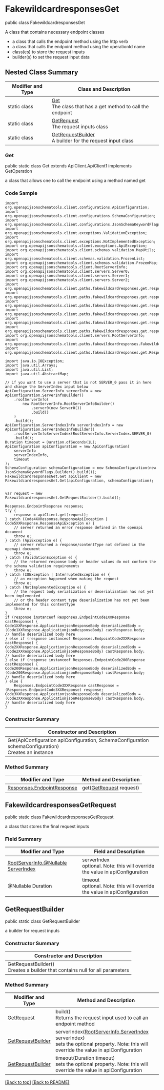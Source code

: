 # FakewildcardresponsesGet

public class FakewildcardresponsesGet

A class that contains necessary endpoint classes
- a class that calls the endpoint method using the http verb
- a class that calls the endpoint method using the operationId name
- class(es) to store the request inputs
- builder(s) to set the request input data

## Nested Class Summary
| Modifier and Type | Class and Description |
| ----------------- | --------------------- |
| static class | [Get](#get)<br>The class that has a get method to call the endpoint |
| static class | [GetRequest](#getrequest)<br>The request inputs class |
| static class | [GetRequestBuilder](#getrequestbuilder)<br>A builder for the request input class |

### Get
public static class Get extends ApiClient.ApiClient1 implements GetOperation<br>

a class that allows one to call the endpoint using a method named get

### Code Sample
```
import org.openapijsonschematools.client.configurations.ApiConfiguration;
import org.openapijsonschematools.client.configurations.SchemaConfiguration;
import org.openapijsonschematools.client.configurations.JsonSchemaKeywordFlags;
import org.openapijsonschematools.client.exceptions.ValidationException;
import org.openapijsonschematools.client.exceptions.NotImplementedException;
import org.openapijsonschematools.client.exceptions.ApiException;
import org.openapijsonschematools.client.schemas.validation.MapUtils;
import org.openapijsonschematools.client.schemas.validation.FrozenList;
import org.openapijsonschematools.client.schemas.validation.FrozenMap;
import org.openapijsonschematools.client.RootServerInfo;
import org.openapijsonschematools.client.servers.Server0;
import org.openapijsonschematools.client.servers.Server1;
import org.openapijsonschematools.client.servers.Server2;
import org.openapijsonschematools.client.paths.fakewildcardresponses.get.responses.Code1XXResponse;
import org.openapijsonschematools.client.paths.fakewildcardresponses.get.responses.Code200Response;
import org.openapijsonschematools.client.paths.fakewildcardresponses.get.responses.Code2XXResponse;
import org.openapijsonschematools.client.paths.fakewildcardresponses.get.responses.Code3XXResponse;
import org.openapijsonschematools.client.paths.fakewildcardresponses.get.responses.Code4XXResponse;
import org.openapijsonschematools.client.paths.fakewildcardresponses.get.responses.Code5XXResponse;
import org.openapijsonschematools.client.servers.RootServerInfo;
import org.openapijsonschematools.client.paths.fakewildcardresponses.FakewildcardresponsesGet;
import org.openapijsonschematools.client.paths.fakewildcardresponses.get.Responses;

import java.io.IOException;
import java.util.Arrays;
import java.util.List;
import java.util.AbstractMap;

// if you want to use a server that is not SERVER_0 pass it in here and change the ServerIndex input below
ApiConfiguration.ServerInfo serverInfo = new ApiConfiguration.ServerInfoBuilder()
    .rootServerInfo(
        new RootServerInfo.RootServerInfoBuilder()
            .server0(new Server0())
            .build()
    )
    .build();
ApiConfiguration.ServerIndexInfo serverIndexInfo = new ApiConfiguration.ServerIndexInfoBuilder()
    .rootServerInfoServerIndex(RootServerInfo.ServerIndex.SERVER_0)
    .build();
Duration timeout = Duration.ofSeconds(1L);
ApiConfiguration apiConfiguration = new ApiConfiguration(
    serverInfo
    serverIndexInfo,
    timeout
);
SchemaConfiguration schemaConfiguration = new SchemaConfiguration(new JsonSchemaKeywordFlags.Builder().build());
FakewildcardresponsesGet.Get apiClient = new FakewildcardresponsesGet.Get(apiConfiguration, schemaConfiguration);


var request = new FakewildcardresponsesGet.GetRequestBuilder().build();

Responses.EndpointResponse response;
try {
    response = apiClient.get(request);
} catch (Code4XXResponse.ResponseApiException | Code5XXResponse.ResponseApiException e) {
    // server returned an error response defined in the openapi document
    throw e;
} catch (ApiException e) {
    // server returned a response/contentType not defined in the openapi document
    throw e;
} catch (ValidationException e) {
    // the returned response body or header values do not conform the the schema validation requirements
    throw e;
} catch (IOException | InterruptedException e) {
    // an exception happened when making the request
    throw e;
} catch (NotImplementedException e) {
    // the request body serialization or deserialization has not yet been implemented
    // or the header content type deserialization has not yet been implemented for this contentType
    throw e;
}
if (response instanceof Responses.EndpointCode1XXResponse castResponse) {
Code1XXResponse.ApplicationjsonResponseBody deserializedBody = (Code1XXResponse.ApplicationjsonResponseBody) castResponse.body;
// handle deserialized body here
} else if (response instanceof Responses.EndpointCode2XXResponse castResponse) {
Code2XXResponse.ApplicationjsonResponseBody deserializedBody = (Code2XXResponse.ApplicationjsonResponseBody) castResponse.body;
// handle deserialized body here
} else if (response instanceof Responses.EndpointCode200Response castResponse) {
Code200Response.ApplicationjsonResponseBody deserializedBody = (Code200Response.ApplicationjsonResponseBody) castResponse.body;
// handle deserialized body here
} else {
    Responses.EndpointCode3XXResponse castResponse = (Responses.EndpointCode3XXResponse) response;
Code3XXResponse.ApplicationjsonResponseBody deserializedBody = (Code3XXResponse.ApplicationjsonResponseBody) castResponse.body;
// handle deserialized body here
}
```
### Constructor Summary
| Constructor and Description |
| --------------------------- |
| Get(ApiConfiguration apiConfiguration, SchemaConfiguration schemaConfiguration)<br>Creates an instance |

### Method Summary
| Modifier and Type | Method and Description |
| ----------------- | ---------------------- |
| [Responses.EndpointResponse](../../paths/fakewildcardresponses/get/Responses.md#endpointresponse) | get([GetRequest](#getrequest) request) |

## FakewildcardresponsesGetRequest
public static class FakewildcardresponsesGetRequest<br>

a class that stores the final request inputs

### Field Summary
| Modifier and Type | Field and Description |
| ----------------- | --------------------- |
| [RootServerInfo.@Nullable ServerIndex](../../RootServerInfo.md#serverindex) | serverIndex<br>optional. Note: this will override the value in apiConfiguration |
| @Nullable Duration | timeout<br>optional. Note: this will override the value in apiConfiguration |

## GetRequestBuilder
public static class GetRequestBuilder<br>

a builder for request inputs

### Constructor Summary
| Constructor and Description |
| --------------------------- |
| GetRequestBuilder()<br>Creates a builder that contains null for all parameters |

### Method Summary
| Modifier and Type | Method and Description |
| ----------------- | ---------------------- |
| [GetRequest](#getrequest) | build()<br>Returns the request input used to call an endpoint method |
| [GetRequestBuilder](#getrequestbuilder) | serverIndex([RootServerInfo.ServerIndex](../../RootServerInfo.md#serverindex) serverIndex)<br>sets the optional property. Note: this will override the value in apiConfiguration |
| [GetRequestBuilder](#getrequestbuilder) | timeout(Duration timeout)<br>sets the optional property. Note: this will override the value in apiConfiguration |

[[Back to top]](#top) [[Back to README]](../../../README.md)
